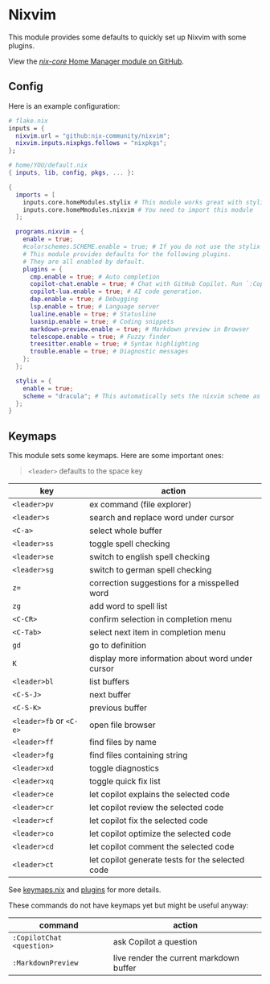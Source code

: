 # Nixvim

This module provides some defaults to quickly set up Nixvim with some plugins. 

View the [*nix-core* Home Manager module on GitHub](https://github.com/sid115/nix-core/tree/master/modules/home/nixvim).

## Config

Here is an example configuration:

```nix
# flake.nix
inputs = {
  nixvim.url = "github:nix-community/nixvim";
  nixvim.inputs.nixpkgs.follows = "nixpkgs";
};
```

```nix
# home/YOU/default.nix
{ inputs, lib, config, pkgs, ... }:

{
  imports = [
    inputs.core.homeModules.stylix # This module works great with stylix
    inputs.core.homeMmodules.nixvim # You need to import this module
  ];

  programs.nixvim = {
    enable = true;
    #colorschemes.SCHEME.enable = true; # If you do not use the stylix module, set a scheme manually
    # This module provides defaults for the following plugins.
    # They are all enabled by default.
    plugins = {
      cmp.enable = true; # Auto completion
      copilot-chat.enable = true; # Chat with GitHub Copilot. Run `:Copilot auth` to authenticate
      copilot-lua.enable = true; # AI code generation.
      dap.enable = true; # Debugging 
      lsp.enable = true; # Language server
      lualine.enable = true; # Statusline
      luasnip.enable = true; # Coding snippets
      markdown-preview.enable = true; # Markdown preview in Browser
      telescope.enable = true; # Fuzzy finder
      treesitter.enable = true; # Syntax highlighting
      trouble.enable = true; # Diagnostic messages
    };
  };

  stylix = {
    enable = true;
    scheme = "dracula"; # This automatically sets the nixvim scheme as well
  };
}
```

## Keymaps

This module sets some keymaps. Here are some important ones:

> `<leader>` defaults to the space key

key | action
---|---
`<leader>pv` | ex command (file explorer)
`<leader>s` | search and replace word under cursor
`<C-a>` | select whole buffer
`<leader>ss` | toggle spell checking
`<leader>se` | switch to english spell checking
`<leader>sg` | switch to german spell checking
`z=` | correction suggestions for a misspelled word
`zg` | add word to spell list
`<C-CR>` | confirm selection in completion menu
`<C-Tab>` | select next item in completion menu
`gd` | go to definition
`K` | display more information about word under cursor
`<leader>bl` | list buffers
`<C-S-J>` | next buffer
`<C-S-K>` | previous buffer
`<leader>fb` or `<C-e>` | open file browser
`<leader>ff` | find files by name
`<leader>fg` | find files containing string
`<leader>xd` | toggle diagnostics
`<leader>xq` | toggle quick fix list
`<leader>ce` | let copilot explains the selected code
`<leader>cr` | let copilot review the selected code
`<leader>cf` | let copilot fix the selected code
`<leader>co` | let copilot optimize the selected code
`<leader>cd` | let copilot comment the selected code
`<leader>ct` | let copilot generate tests for the selected code

See [keymaps.nix](https://github.com/sid115/nix-core/blob/master/modules/home/nixvim/keymaps.nix) and [plugins](https://github.com/sid115/nix-core/blob/master/modules/home/nixvim/plugins/) for more details.

These commands do not have keymaps yet but might be useful anyway:

command | action
---|---
`:CopilotChat <question>` | ask Copilot a question
`:MarkdownPreview` | live render the current markdown buffer
